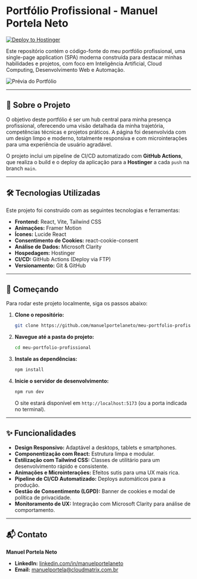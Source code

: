 # Portfólio Profissional - Manuel Portela Neto

[![Deploy to Hostinger](https://github.com/manuelportelaneto/meu-portfolio-profissional/actions/workflows/deploy.yml/badge.svg)](https://github.com/manuelportelaneto/meu-portfolio-profissional/actions/workflows/deploy.yml)

Este repositório contém o código-fonte do meu portfólio profissional, uma single-page application (SPA) moderna construída para destacar minhas habilidades e projetos, com foco em Inteligência Artificial, Cloud Computing, Desenvolvimento Web e Automação.

![Prévia do Portfólio](https://manuelportelaneto.cloudmatrix.com.br/preview.png) 

---

## 🚀 Sobre o Projeto

O objetivo deste portfólio é ser um hub central para minha presença profissional, oferecendo uma visão detalhada da minha trajetória, competências técnicas e projetos práticos. A página foi desenvolvida com um design limpo e moderno, totalmente responsiva e com microinterações para uma experiência de usuário agradável.

O projeto inclui um pipeline de CI/CD automatizado com **GitHub Actions**, que realiza o build e o deploy da aplicação para a **Hostinger** a cada `push` na branch `main`.

---

## 🛠️ Tecnologias Utilizadas

Este projeto foi construído com as seguintes tecnologias e ferramentas:

*   **Frontend:** React, Vite, Tailwind CSS
*   **Animações:** Framer Motion
*   **Ícones:** Lucide React
*   **Consentimento de Cookies:** react-cookie-consent
*   **Análise de Dados:** Microsoft Clarity
*   **Hospedagem:** Hostinger
*   **CI/CD:** GitHub Actions (Deploy via FTP)
*   **Versionamento:** Git & GitHub

---

## 🏁 Começando

Para rodar este projeto localmente, siga os passos abaixo:

1.  **Clone o repositório:**
    ```bash
    git clone https://github.com/manuelportelaneto/meu-portfolio-profissional.git
    ```

2.  **Navegue até a pasta do projeto:**
    ```bash
    cd meu-portfolio-profissional
    ```

3.  **Instale as dependências:**
    ```bash
    npm install
    ```

4.  **Inicie o servidor de desenvolvimento:**
    ```bash
    npm run dev
    ```
    O site estará disponível em `http://localhost:5173` (ou a porta indicada no terminal).

---

## ✨ Funcionalidades

- **Design Responsivo:** Adaptável a desktops, tablets e smartphones.
- **Componentização com React:** Estrutura limpa e modular.
- **Estilização com Tailwind CSS:** Classes de utilitário para um desenvolvimento rápido e consistente.
- **Animações e Microinterações:** Efeitos sutis para uma UX mais rica.
- **Pipeline de CI/CD Automatizado:** Deploys automáticos para a produção.
- **Gestão de Consentimento (LGPD):** Banner de cookies e modal de política de privacidade.
- **Monitoramento de UX:** Integração com Microsoft Clarity para análise de comportamento.

---

## 📬 Contato

**Manuel Portela Neto**

*   **LinkedIn:** [linkedin.com/in/manuelportelaneto](https://www.linkedin.com/in/manuelportelaneto/)
*   **Email:** manuelportela@cloudmatrix.com.br